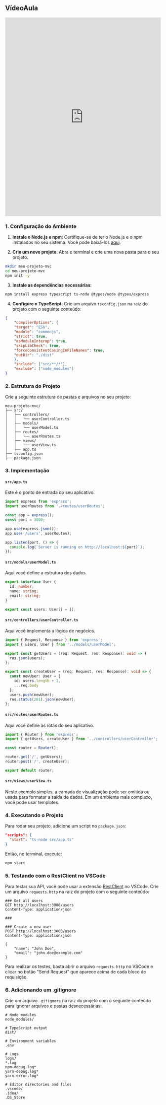 ## VídeoAula

<iframe width="100%" height="640" src="https://www.youtube.com/embed/sKKFQCkg5uI?si=4fA0XG4B9TT5Lcdy" frameborder="0" allow="accelerometer; autoplay; clipboard-write; encrypted-media; gyroscope; picture-in-picture" allowfullscreen></iframe>

### 1. Configuração do Ambiente

1. **Instale o Node.js e npm**: Certifique-se de ter o Node.js e o npm instalados no seu sistema. Você pode baixá-los [aqui](https://nodejs.org/).

2. **Crie um novo projeto**: Abra o terminal e crie uma nova pasta para o seu projeto.
```bash
mkdir meu-projeto-mvc
cd meu-projeto-mvc
npm init -y
```

3. **Instale as dependências necessárias**:
```bash
npm install express typescript ts-node @types/node @types/express
```

4. **Configure o TypeScript**: Crie um arquivo `tsconfig.json` na raiz do projeto com o seguinte conteúdo:
```json
{
    "compilerOptions": {
    "target": "ES6",
    "module": "commonjs",
    "strict": true,
    "esModuleInterop": true,
    "skipLibCheck": true,
    "forceConsistentCasingInFileNames": true,
    "outDir": "./dist"
    },
    "include": ["src/**/*"],
    "exclude": ["node_modules"]
}
```

### 2. Estrutura do Projeto

Crie a seguinte estrutura de pastas e arquivos no seu projeto:

```
meu-projeto-mvc/
├── src/
│   ├── controllers/
│   │   └── userController.ts
│   ├── models/
│   │   └── userModel.ts
│   ├── routes/
│   │   └── userRoutes.ts
│   ├── views/
│   │   └── userView.ts
│   ├── app.ts
├── tsconfig.json
├── package.json
```

### 3. Implementação

#### `src/app.ts`

Este é o ponto de entrada do seu aplicativo.

```typescript
import express from 'express';
import userRoutes from './routes/userRoutes';

const app = express();
const port = 3000;

app.use(express.json());
app.use('/users', userRoutes);

app.listen(port, () => {
  console.log(`Server is running on http://localhost:${port}`);
});
```

#### `src/models/userModel.ts`

Aqui você define a estrutura dos dados.

```typescript
export interface User {
  id: number;
  name: string;
  email: string;
}

export const users: User[] = [];
```

#### `src/controllers/userController.ts`

Aqui você implementa a lógica de negócios.

```typescript
import { Request, Response } from 'express';
import { users, User } from '../models/userModel';

export const getUsers = (req: Request, res: Response): void => {
  res.json(users);
};

export const createUser = (req: Request, res: Response): void => {
  const newUser: User = {
    id: users.length + 1,
    ...req.body
  };
  users.push(newUser);
  res.status(201).json(newUser);
};
```

#### `src/routes/userRoutes.ts`

Aqui você define as rotas do seu aplicativo.

```typescript
import { Router } from 'express';
import { getUsers, createUser } from '../controllers/userController';

const router = Router();

router.get('/', getUsers);
router.post('/', createUser);

export default router;
```

#### `src/views/userView.ts`

Neste exemplo simples, a camada de visualização pode ser omitida ou usada para formatar a saída de dados. Em um ambiente mais complexo, você pode usar templates.

### 4. Executando o Projeto

Para rodar seu projeto, adicione um script no `package.json`:

```json
"scripts": {
  "start": "ts-node src/app.ts"
}
```

Então, no terminal, execute:

```bash
npm start
```

### 5. Testando com o RestClient no VSCode

Para testar sua API, você pode usar a extensão [RestClient](https://marketplace.visualstudio.com/items?itemName=humao.rest-client) no VSCode. Crie um arquivo `requests.http` na raiz do projeto com o seguinte conteúdo:

```text
### Get all users
GET http://localhost:3000/users
Content-Type: application/json

###

### Create a new user
POST http://localhost:3000/users
Content-Type: application/json

{
    "name": "John Doe",
    "email": "john.doe@example.com"
}
```

Para realizar os testes, basta abrir o arquivo `requests.http` no VSCode e clicar no botão "Send Request" que aparece acima de cada bloco de requisição.

### 6. Adicionando um .gitignore

Crie um arquivo `.gitignore` na raiz do projeto com o seguinte conteúdo para ignorar arquivos e pastas desnecessárias:

```gitignore
# Node modules
node_modules/

# TypeScript output
dist/

# Environment variables
.env

# Logs
logs/
*.log
npm-debug.log*
yarn-debug.log*
yarn-error.log*

# Editor directories and files
.vscode/
.idea/
.DS_Store
```